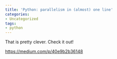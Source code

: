 ```yaml
---
title: 'Python: parallelism in (almost) one line'
categories:
- Uncategorized
tags:
- python
---
```

That is pretty clever. Check it out!

<https://medium.com/p/40e9b2b36148>
